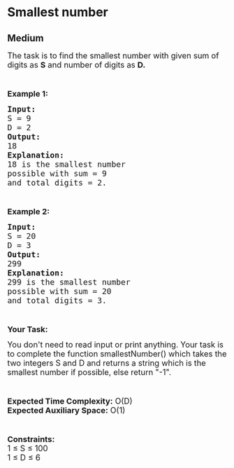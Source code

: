 # Smallest number
## Medium 
<div class="problem-statement">
                <p></p><p><span style="font-size:18px">The task is to find the smallest number with given&nbsp;sum of digits as <strong>S</strong>&nbsp;and number of digits as <strong>D.</strong></span></p>

<p>&nbsp;</p>

<p><strong><span style="font-size:18px">Example 1:</span></strong></p>

<pre style="position: relative;"><strong><span style="font-size:18px">Input:</span></strong>
<span style="font-size:18px">S = 9 </span>
<span style="font-size:18px">D = 2</span>
<strong><span style="font-size:18px">Output:</span></strong>
<span style="font-size:18px">18</span>
<strong><span style="font-size:18px">Explanation:</span></strong>
<span style="font-size:18px">18 is the smallest number</span>
<span style="font-size:18px">possible with sum = 9</span>
<span style="font-size:18px">and total digits = 2.</span><div class="open_grepper_editor" title="Edit &amp; Save To Grepper"></div></pre>

<p>&nbsp;</p>

<p><span style="font-size:18px"><strong>Example 2:</strong></span></p>

<pre style="position: relative;"><strong><span style="font-size:18px">Input:</span></strong>
<span style="font-size:18px">S = 20</span>
<span style="font-size:18px">D = 3</span>
<strong><span style="font-size:18px">Output:</span></strong>
<span style="font-size:18px">299</span>
<strong><span style="font-size:18px">Explanation:</span></strong>
<span style="font-size:18px">299 is the smallest number</span>
<span style="font-size:18px">possible with sum = 20</span>
<span style="font-size:18px">and total digits = 3.</span><div class="open_grepper_editor" title="Edit &amp; Save To Grepper"></div></pre>

<p>&nbsp;</p>

<p><strong><span style="font-size:18px">Your Task:</span></strong></p>

<p><span style="font-size:18px">You don't need to read input or print anything. Your task is to complete the function smallestNumber() which takes the two integers S and D and returns a string which is the smallest number if possible, else return "-1".</span></p>

<p>&nbsp;</p>

<p><span style="font-size:18px"><strong>Expected Time Complexity:</strong> O(D)<br>
<strong>Expected Auxiliary Space:</strong> O(1)</span></p>

<p>&nbsp;</p>

<p><span style="font-size:18px"><strong>Constraints:</strong><br>
1 ≤ S&nbsp;≤ 100<br>
1 ≤ D&nbsp;≤ 6</span><br>
<br>
&nbsp;</p>
 <p></p>
            </div>